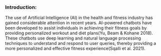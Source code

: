 ### Introduction:
The use of Artificial Intelligence (AI) in the health and fitness industry has gained considerable attention in recent years. AI-powered chatbots have been developed to assist individuals in achieving their fitness goals by providing personalized workout and diet plans(Yu, Beam & Kohane 2018). These chatbots use deep learning and natural language processing techniques to understand and respond to user queries, thereby providing a more personalized and effective fitness experience(Sqalli et al. 2021).
